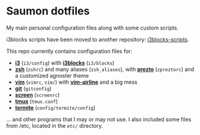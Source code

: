 # Saumon dotfiles

My main personal configuration files along with some custom scripts.

i3blocks scripts have been moved to another repository: [i3blocks-scripts](https://github.com/maximelouet/i3blocks-scripts).

This repo currently contains configuration files for:

* **[i3](https://i3wm.org/)** (`i3/config`) with **[i3blocks](https://github.com/vivien/i3blocks)** (`i3/blocks`)
* **[zsh](https://www.zsh.org/)** (`zshrc`) and many aliases (`zsh_aliases`), with **[prezto](https://github.com/sorin-ionescu/prezto/)** (`zpreztorc`) and a customized agnoster theme
* **[vim](http://www.vim.org/)** (`vimrc`, `vim/`) with **[vim-airline](https://github.com/vim-airline/vim-airline)** and a big mess
* **[git](https://git-scm.com/)** (`gitconfig`)
* **[screen](https://www.gnu.org/software/screen/)** (`screenrc`)
* **[tmux](https://tmux.github.io/)** (`tmux.conf`)
* **[termite](https://github.com/thestinger/termite)** (`config/termite/config`)

... and other programs that I may or may not use. I also included some files from /etc, located in the `etc/` directory.
